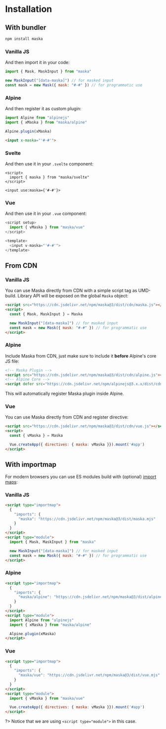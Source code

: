 # Installation

## With bundler

```sh
npm install maska
```

<!-- tabs:start -->
### **Vanilla JS**

And then import it in your code:

```js
import { Mask, MaskInput } from "maska"

new MaskInput("[data-maska]") // for masked input
const mask = new Mask({ mask: "#-#" }) // for programmatic use
```

### **Alpine**

And then register it as custom plugin:

```js
import Alpine from "alpinejs"
import { xMaska } from "maska/alpine"

Alpine.plugin(xMaska)
```

```html
<input x-maska="'#-#'">
```

### **Svelte**

And then use it in your `.svelte` component:

```svelte
<script>
  import { maska } from "maska/svelte"
</script>

<input use:maska={'#-#'}>
```

### **Vue**

And then use it in your `.vue` component:

```js
<script setup>
  import { vMaska } from "maska/vue"
</script>

<template>
  <input v-maska="'#-#'">
</template>
```
<!-- tabs:end -->


## From CDN

<!-- tabs:start -->
### **Vanilla JS**

You can use Maska directly from CDN with a simple script tag as UMD-build.
Library API will be exposed on the global `Maska` object:

```html
<script src="https://cdn.jsdelivr.net/npm/maska@3/dist/cdn/maska.js"></script>
<script>
  const { Mask, MaskInput } = Maska

  new MaskInput("[data-maska]") // for masked input
  const mask = new Mask({ mask: "#-#" }) // for programmatic use
</script>
```

### **Alpine**

Include Maska from CDN, just make sure to include it **before** Alpine's core JS file:

```html
<!-- Maska Plugin -->
<script src="https://cdn.jsdelivr.net/npm/maska@3/dist/cdn/alpine.js"></script>
<!-- Alpine Core -->
<script defer src="https://cdn.jsdelivr.net/npm/alpinejs@3.x.x/dist/cdn.min.js"></script>
```
This will automatically register Maska plugin inside Alpine.

### **Vue**

You can use Maska directly from CDN and register directive:

```html
<script src="https://cdn.jsdelivr.net/npm/maska@3/dist/cdn/vue.js"></script>
<script>
  const { vMaska } = Maska

  Vue.createApp({ directives: { maska: vMaska }}).mount('#app')
</script>
```
<!-- tabs:end -->


## With importmap

For modern browsers you can use ES modules build with (optional) [import maps](https://caniuse.com/import-maps):

<!-- tabs:start -->
### **Vanilla JS**

```html
<script type="importmap">
  {
    "imports": {
      "maska": "https://cdn.jsdelivr.net/npm/maska@3/dist/maska.mjs"
    }
  }
</script>
<script type="module">
  import { Mask, MaskInput } from "maska"

  new MaskInput("[data-maska]") // for masked input
  const mask = new Mask({ mask: "#-#" }) // for programmatic use
</script>
```

### **Alpine**

```html
<script type="importmap">
  {
    "imports": {
      "maska/alpine": "https://cdn.jsdelivr.net/npm/maska@3/dist/alpine.mjs"
    }
  }
</script>
<script type="module">
  import Alpine from "alpinejs"
  import { xMaska } from "maska/alpine"

  Alpine.plugin(xMaska)
</script>
```

### **Vue**

```html
<script type="importmap">
  {
    "imports": {
      "maska/vue": "https://cdn.jsdelivr.net/npm/maska@3/dist/vue.mjs"
    }
  }
</script>
<script type="module">
  import { vMaska } from "maska/vue"

  Vue.createApp({ directives: { maska: vMaska }}).mount('#app')
</script>
```
<!-- tabs:end -->

?> Notice that we are using `<script type="module">` in this case.
